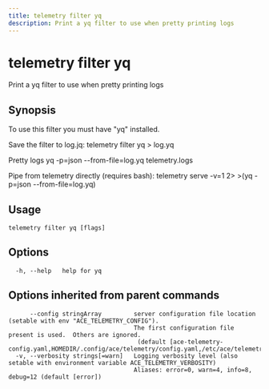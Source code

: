 ```yaml
---
title: telemetry filter yq
description: Print a yq filter to use when pretty printing logs
---
```


<!--
This documentation is auto generated by a script.
Please do not edit this file directly.
-->

<!-- markdownlint-disable-next-line single-title -->
# telemetry filter yq

Print a yq filter to use when pretty printing logs

## Synopsis

To use this filter you must have "yq" installed.

Save the filter to log.jq:
	telemetry filter yq > log.yq

Pretty logs
	yq -p=json --from-file=log.yq telemetry.logs

Pipe from telemetry directly (requires bash):
	telemetry serve -v=1 2> >(yq -p=json --from-file=log.yq)

## Usage

```plaintext
telemetry filter yq [flags]
```

## Options

```plaintext
  -h, --help   help for yq
```

## Options inherited from parent commands

```plaintext
      --config stringArray         server configuration file location (setable with env "ACE_TELEMETRY_CONFIG"). 
                                   The first configuration file present is used.  Others are ignored.
                                    (default [ace-telemetry-config.yaml,HOMEDIR/.config/ace/telemetry/config.yaml,/etc/ace/telemetry/config.yaml])
  -v, --verbosity strings[=warn]   Logging verbosity level (also setable with environment variable ACE_TELEMETRY_VERBOSITY)
                                   Aliases: error=0, warn=4, info=8, debug=12 (default [error])
```
